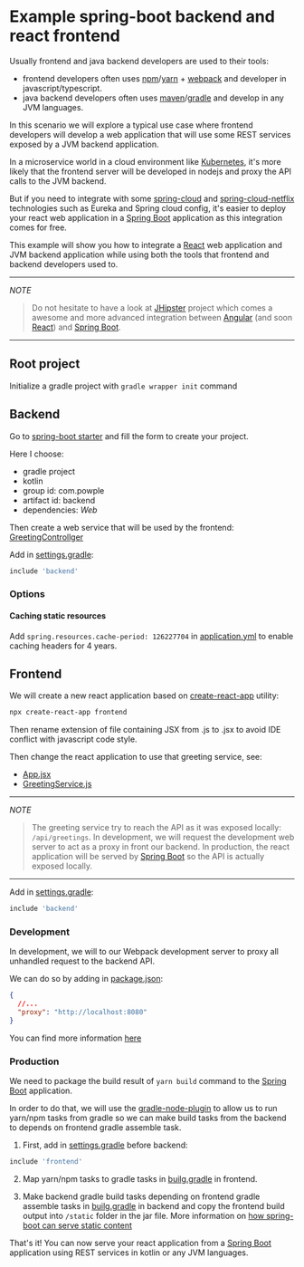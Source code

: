 # Example spring-boot backend and react frontend

Usually frontend and java backend developers are used to their tools: 

* frontend developers often uses [npm](https://www.npmjs.com/)/[yarn](https://yarnpkg.com/) + [webpack](https://webpack.js.org/) and developer in javascript/typescript.
* java backend developers often uses [maven](https://maven.apache.org/)/[gradle](https://gradle.org/) and develop in any JVM languages.

In this scenario we will explore a typical use case where frontend developers will develop a web application that will use 
some REST services exposed by a JVM backend application.

In a microservice world in a cloud environment like [Kubernetes](https://kubernetes.io), it's more likely that the frontend server will be 
developed in nodejs and proxy the API calls to the JVM backend.

But if you need to integrate with some [spring-cloud](http://projects.spring.io/spring-cloud/) and [spring-cloud-netflix](https://cloud.spring.io/spring-cloud-netflix/) 
technologies such as Eureka and Spring cloud config, it's easier to deploy your react web application in a [Spring Boot](https://projects.spring.io/spring-boot/) application 
as this integration comes for free.

This example will show you how to integrate a [React](https://reactjs.org/) web application and JVM backend application while using both the tools 
that frontend and backend developers used to.

---
*NOTE*

> Do not hesitate to have a look at [JHipster](http://www.jhipster.tech/) project which comes a awesome and more advanced integration 
> between [Angular](https://angular.io/) (and soon [React](https://reactjs.org/)) and [Spring Boot](https://projects.spring.io/spring-boot/).
---

## Root project

Initialize a gradle project with `gradle wrapper init` command

## Backend

Go to [spring-boot starter](https://start.spring.io/) and fill the form to create your project.

Here I choose:
* gradle project
* kotlin
* group id: com.powple
* artifact id: backend
* dependencies: _Web_

Then create a web service that will be used by the frontend: [GreetingControllger](./backend/src/main/kotlin/com/powple/backend/rest/GreetingController.kt)

Add in [settings.gradle](./settings.gradle): 

```groovy
include 'backend'
```

### Options

#### Caching static resources

Add `spring.resources.cache-period: 126227704` in [application.yml](./backend/src/main/resources/application.yml) 
to enable caching headers for 4 years.

## Frontend

We will create a new react application based on [create-react-app](https://github.com/facebook/create-react-app#creating-an-app) utility: 

```sh
npx create-react-app frontend
```

Then rename extension of file containing JSX from .js to .jsx to avoid IDE conflict with javascript code style.

Then change the react application to use that greeting service, see: 
* [App.jsx](./frontend/src/App.jsx)
* [GreetingService.js](./frontend/src/GreetingService.js)

---
*NOTE*

> The greeting service try to reach the API as it was exposed locally: `/api/greetings`.
> In development, we will request the development web server to act as a proxy in front our backend.
> In production, the react application will be served by [Spring Boot](https://projects.spring.io/spring-boot/) so the API is actually exposed locally.
---

Add in [settings.gradle](./settings.gradle): 

```groovy
include 'backend'
```

### Development

In development, we will to our Webpack development server to proxy all unhandled request to the backend API. 

We can do so by adding in [package.json](./frontend/package.json): 
```json
{
  //...
  "proxy": "http://localhost:8080"
}
```

You can find more information [here](https://github.com/facebook/create-react-app/blob/master/packages/react-scripts/template/README.md#proxying-api-requests-in-development)

### Production

We need to package the build result of `yarn build` command to the [Spring Boot](https://projects.spring.io/spring-boot/) application.

In order to do that, we will use the [gradle-node-plugin](https://github.com/srs/gradle-node-plugin) to allow us to run yarn/npm tasks from gradle 
so we can make build tasks from the backend to depends on frontend gradle assemble task.

1. First, add in [settings.gradle](./settings.gradle) before backend:          
```groovy
include 'frontend'
```

2. Map yarn/npm tasks to gradle tasks in [builg.gradle](./frontend/build.gradle) in frontend.

3. Make backend gradle build tasks depending on frontend gradle assemble tasks in [builg.gradle](./backend/build.gradle) in backend 
and copy the frontend build output into `/static` folder in the jar file. More information on [how spring-boot can serve static content](https://docs.spring.io/spring-boot/docs/current/reference/html/boot-features-developing-web-applications.html#boot-features-spring-mvc-static-content) 

That's it!
You can now serve your react application from a [Spring Boot](https://projects.spring.io/spring-boot/) application using REST services in kotlin or any JVM languages. 
